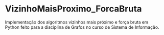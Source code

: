 # VizinhoMaisProximo_ForcaBruta
Implementação dos algoritmos vizinhos mais próximo e força bruta em Python feito para a disciplina de Grafos no curso de Sistema de Informação.
